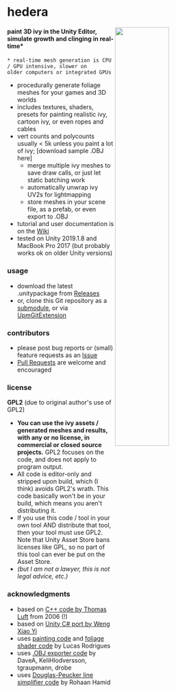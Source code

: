 # hedera
<img width=50% align=right src=https://user-images.githubusercontent.com/2285943/60858537-c1559800-a1dc-11e9-81c6-495bf4ea13f6.gif> 

#### paint 3D ivy in the Unity Editor, simulate growth and clinging in real-time*
<code>* real-time mesh generation is CPU / GPU intensive, slower on older computers or integrated GPUs</code>

- procedurally generate foliage meshes for your games and 3D worlds
- includes textures, shaders, presets for painting realistic ivy, cartoon ivy, or even ropes and cables
- vert counts and polycounts usually < 5k unless you paint a lot of ivy; [download sample .OBJ here]
    - merge multiple ivy meshes to save draw calls, or just let static batching work
    - automatically unwrap ivy UV2s for lightmapping
    - store meshes in your scene file, as a prefab, or even export to .OBJ
- tutorial and user documentation is on the [Wiki](https://github.com/radiatoryang/hedera/wiki)
- tested on Unity 2019.1.8 and MacBook Pro 2017 (but probably works ok on older Unity versions)

### usage
- download the latest .unitypackage from [Releases](https://github.com/radiatoryang/hedera/releases)
- or, clone this Git repository as a [submodule](https://git-scm.com/book/en/v2/Git-Tools-Submodules), or via [UpmGitExtension](https://github.com/mob-sakai/UpmGitExtension)

### contributors
- please post bug reports or (small) feature requests as an [Issue](https://github.com/radiatoryang/hedera/issues)
- [Pull Requests](https://github.com/radiatoryang/hedera/pulls) are welcome and encouraged

### license
**GPL2** (due to original author's use of GPL2)
- **You can use the ivy assets / generated meshes and results, with any or no license, in commercial or closed source projects.** GPL2 focuses on the code, and does not apply to program output.
- All code is editor-only and stripped upon build, which (I think) avoids GPL2's wrath. This code basically won't be in your build, which means you aren't distributing it.
- If you use this code / tool in your own tool AND distribute that tool, then your tool must use GPL2. Note that Unity Asset Store bans licenses like GPL, so no part of this tool can ever be put on the Asset Store.
- _(but I am not a lawyer, this is not legal advice, etc.)_

### acknowledgments
- based on [C++ code by Thomas Luft](http://graphics.uni-konstanz.de/~luft/ivy_generator/) from 2006 (!)
- based on [Unity C# port by Weng Xiao Yi](https://github.com/phoenixzz/IvyGenerator)
- uses [painting code](https://github.com/marmitoTH/Unity-Prefab-Placement-Editor) and [foliage shader code](https://github.com/marmitoTH/unity-enhanced-foliage) by Lucas Rodrigues
- uses [.OBJ exporter code](https://wiki.unity3d.com/index.php/ExportOBJ) by DaveA, KeliHlodversson, tgraupmann, drobe
- uses [Douglas-Peucker line simplifier code](https://github.com/rohaanhamid/simplify-csharp) by Rohaan Hamid
